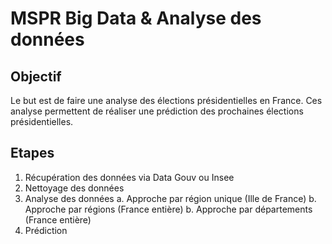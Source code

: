 # MSPR Big Data & Analyse des données

## Objectif
Le but est de faire une analyse des élections présidentielles en France.
Ces analyse permettent de réaliser une prédiction des prochaines élections présidentielles.

## Etapes

1. Récupération des données via Data Gouv ou Insee
2. Nettoyage des données
3. Analyse des données
    a. Approche par région unique (Ille de France)
    b. Approche par régions (France entière)
    b. Approche par départements (France entière)
4. Prédiction